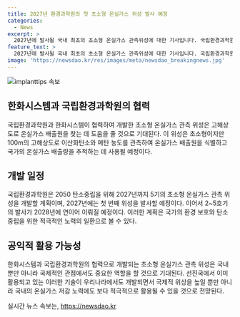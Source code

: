 ```yaml
---
title: 2027년 환경과학원의 첫 초소형 온실가스 위성 발사 예정
categories:
  - News
excerpt: >
  2027년에 발사될 국내 최초의 초소형 온실가스 관측위성에 대한 기사입니다. 국립환경과학원은 2050 탄소중립 달성을 지원하기 위해 2027년까지 5기의 위성을 개발할 계획이며, 이로써 온실가스 배출원을 식별하고 국가 온실가스 배출량을 산정하며 온실가스 통계를 검증할 수 있다. 이 위성은 초소형으로 100m 고해상도로 이산화탄소와 메탄 농도를 관측할 수 있으며, 환경부 국립환경과학원은 한화시스템과의 협력을 통해 이를 추진하고 있다. 이를 통해 국제적 위상을 높이고 지방자치단체의 온실가스 저감 대책에 활용될 것으로 기대된다.
feature_text: >
  2027년에 발사될 국내 최초의 초소형 온실가스 관측위성에 대한 기사입니다. 국립환경과학원은 2050 탄소중립 달성을 지원하기 위해 2027년까지 5기의 위성을 개발할 계획이며, 이로써 온실가스 배출원을 식별하고 국가 온실가스 배출량을 산정하며 온실가스 통계를 검증할 수 있다. 이 위성은 초소형으로 100m 고해상도로 이산화탄소와 메탄 농도를 관측할 수 있으며, 환경부 국립환경과학원은 한화시스템과의 협력을 통해 이를 추진하고 있다. 이를 통해 국제적 위상을 높이고 지방자치단체의 온실가스 저감 대책에 활용될 것으로 기대된다.
image: 'https://newsdao.kr/res/images/meta/newsdao_breakingnews.jpg'
---
```


<p><img src="https://newsdao.kr/res/images/meta/newsdao_breakingnews.jpg" alt="implanttips 속보" /></p>

<h2 data-ke-size="size26">한화시스템과 국립환경과학원의 협력</h2>

<p data-ke-size="size16">국립환경과학원과 한화시스템이 협력하여 개발한 초소형 온실가스 관측 위성은 고해상도로 온실가스 배출원을 찾는 데 도움을 줄 것으로 기대된다. 이 위성은 초소형이지만 100m의 고해상도로 이산화탄소와 메탄 농도를 관측하여 온실가스 배출원을 식별하고 국가의 온실가스 배출량을 추적하는 데 사용될 예정이다.</p>

<h2 data-ke-size="size26">개발 일정</h2>

<p data-ke-size="size16">국립환경과학원은 2050 탄소중립을 위해 2027년까지 5기의 초소형 온실가스 관측 위성을 개발할 계획이며, 2027년에는 첫 번째 위성을 발사할 예정이다. 이어서 2~5호기의 발사가 2028년에 연이어 이뤄질 예정이다. 이러한 계획은 국가의 환경 보호와 탄소중립을 위한 적극적인 노력의 일환으로 볼 수 있다.</p>

<h2 data-ke-size="size26">공익적 활용 가능성</h2>

<p data-ke-size="size16">한화시스템과 국립환경과학원의 협력으로 개발되는 초소형 온실가스 관측 위성은 국내뿐만 아니라 국제적인 관점에서도 중요한 역할을 할 것으로 기대된다. 선진국에서 이미 활용되고 있는 이러한 기술이 우리나라에서도 개발되면서 국제적 위상을 높일 뿐만 아니라 국내의 온실가스 저감 노력에도 보다 적극적으로 활용될 수 있을 것으로 전망된다.</p>
실시간 뉴스 속보는, <a href="https://newsdao.kr" rel="dofollow">https://newsdao.kr</a>


